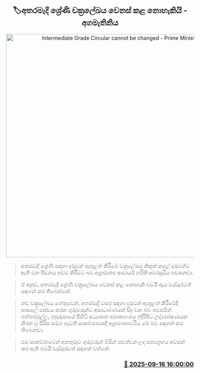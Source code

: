 <p align='center'><b><h2 align='center' title='Intermediate Grade Circular cannot be changed - Prime Minister'>🏷අතරමැදි ශ්‍රේණි චක්‍රලේඛය වෙනස් කළ නොහැකියි - අගමැතිනිය</h2></b></p>
<p align='center'><img src='https://helakuru.sgp1.cdn.digitaloceanspaces.com/esana/images/lib/harini-jio.jpg' width='600' alt='Intermediate Grade Circular cannot be changed - Prime Minister'></p>

> අතරමැදි ශ්‍රේණි සඳහා දරුවන් ඇතුළත් කිරීමේ චක්‍රලේඛය නිකුත් කළේ දරුවන්ට ඇති වන පීඩනය අවම කිරීමට බව අග්‍රාමාත්‍ය ආචාර්ය හරිනි අමරසූරිය පවසනවා.

> ඒ අනුව, අතරමැදි ශ්‍රේණි චක්‍රලේඛය වෙනස් කළ නොහැකි බවයි ඇය වැඩිදුරටත් සඳහන් කර තිබෙන්නේ.

> නව චක්‍රලේඛය හේතුවෙන්, අතරමැදි වසර සඳහා දරුවන් ඇතුළත් කිරීමේදී පාසලේ සේවය කරන ගුරුවරුන්ට අසාධාරණයක් සිදු වන බව පවසමින් බත්තරමුල්ල, ඉසුරුපායේ පිහිටි අධ්‍යාපන අමාත්‍යාංශය ඉදිරිපිට උද්ඝෝෂණයක නිරත වූ පිරිස සමග පැවති සාකච්ඡාවකදී අග්‍රාමාත්‍යවරිය මේ බව සඳහන් කර තිබෙනවා.

> එම සාකච්ඡාවෙන් අනතුරුව ගුරුවරුන් විසින් පවත්වන ලද සත්‍යග්‍රහය අවසන් කර ඇති බවයි වැඩිදුරටත් සඳහන් වන්නේ.



<h3 align='right'><a href='https://www.helakuru.lk/esana/p/113688/'>📅 2025-09-16 16:00:00</a></h3>
